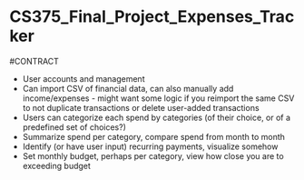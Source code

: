 # CS375_Final_Project_Expenses_Tracker

#CONTRACT

- User accounts and management
- Can import CSV of financial data, can also manually add income/expenses - might want some logic if you reimport the same CSV to not duplicate transactions or delete user-added transactions
- Users can categorize each spend by categories (of their choice, or of a predefined set of choices?)
- Summarize spend per category, compare spend from month to month
- Identify (or have user input) recurring payments, visualize somehow
- Set monthly budget, perhaps per category, view how close you are to exceeding budget
